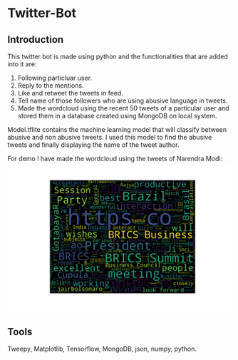 # Twitter-Bot
## Introduction
This twitter bot is made using python and the functionalities that are added into it are:
1. Following particluar user.
2. Reply to the mentions.
3. Like and retweet the tweets in feed.
4. Tell name of those followers who are using abusive language in tweets.
5. Made the wordcloud using the recent 50 tweets of a particular user and stored them in a 
database created using MongoDB on local system. 

Model.tflite contains the machine learning model that will classify between abusive and 
non abusive tweets. I used this model to find the abusive tweets and finally displaying 
the name of the tweet author.

For demo I have made the wordcloud using the tweets of Narendra Modi:
![alt text](https://github.com/aashishmalik7936/Twitter-Bot/blob/master/modi_word_cloud.png)

## Tools
Tweepy, Matplotlib, Tensorflow, MongoDB, json, numpy, python.
